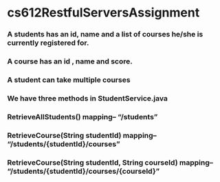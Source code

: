 # cs612RestfulServersAssignment

### A students has an id, name and a list of courses he/she is currently registered for.
### A course has an id , name and score.
### A student can take multiple courses
### We have three methods in StudentService.java
### RetrieveAllStudents()	mapping– “/students”
### RetrieveCourse(String studentId)	mapping– “/students/{studentId}/courses”
### RetrieveCourse(String studentId, String courseId)		mapping– “/students/{studentId}/courses/{courseId}”
